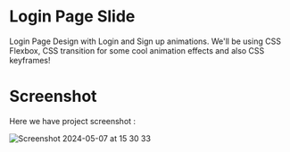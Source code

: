 # Login Page Slide
Login Page Design with Login and Sign up animations. We'll be using CSS Flexbox, CSS  transition for some cool animation effects and also CSS keyframes!

# Screenshot
Here we have project screenshot :

![Screenshot 2024-05-07 at 15 30 33](https://github.com/ndridm2/Login-page-Slide/assets/64353589/fa955ae9-b512-41c1-a854-5846bfc71ae0)
